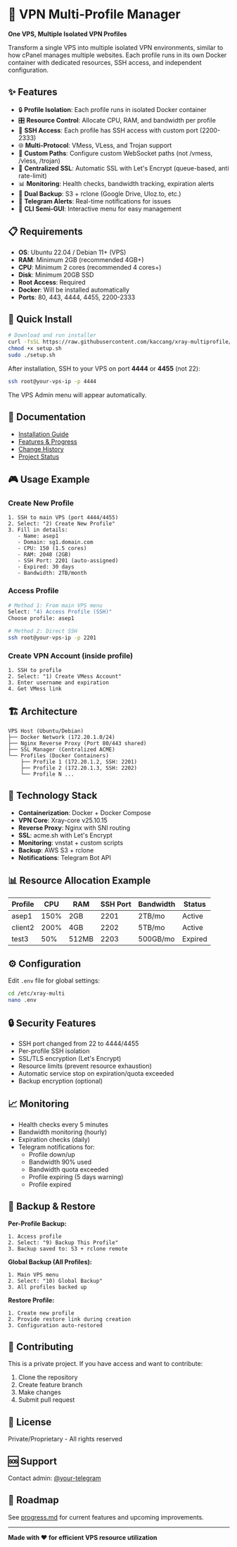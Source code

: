# 🚀 VPN Multi-Profile Manager

**One VPS, Multiple Isolated VPN Profiles**

Transform a single VPS into multiple isolated VPN environments, similar to how cPanel manages multiple websites. Each profile runs in its own Docker container with dedicated resources, SSH access, and independent configuration.

## ✨ Features

- 🔒 **Profile Isolation**: Each profile runs in isolated Docker container
- 🎛️ **Resource Control**: Allocate CPU, RAM, and bandwidth per profile
- 🔐 **SSH Access**: Each profile has SSH access with custom port (2200-2333)
- 🌐 **Multi-Protocol**: VMess, VLess, and Trojan support
- 🔄 **Custom Paths**: Configure custom WebSocket paths (not /vmess, /vless, /trojan)
- 🔐 **Centralized SSL**: Automatic SSL with Let's Encrypt (queue-based, anti rate-limit)
- 📊 **Monitoring**: Health checks, bandwidth tracking, expiration alerts
- 💾 **Dual Backup**: S3 + rclone (Google Drive, Uloz.to, etc.)
- 📱 **Telegram Alerts**: Real-time notifications for issues
- 🎨 **CLI Semi-GUI**: Interactive menu for easy management

## 📋 Requirements

- **OS**: Ubuntu 22.04 / Debian 11+ (VPS)
- **RAM**: Minimum 2GB (recommended 4GB+)
- **CPU**: Minimum 2 cores (recommended 4 cores+)
- **Disk**: Minimum 20GB SSD
- **Root Access**: Required
- **Docker**: Will be installed automatically
- **Ports**: 80, 443, 4444, 4455, 2200-2333

## 🚀 Quick Install

```bash
# Download and run installer
curl -fsSL https://raw.githubusercontent.com/kaccang/xray-multiprofile/main/setup.sh -o setup.sh
chmod +x setup.sh
sudo ./setup.sh
```

After installation, SSH to your VPS on port **4444** or **4455** (not 22):

```bash
ssh root@your-vps-ip -p 4444
```

The VPS Admin menu will appear automatically.

## 📖 Documentation

- [Installation Guide](docs/INSTALL.md)
- [Features & Progress](docs/progress.md)
- [Change History](docs/history.md)
- [Project Status](PROJECT_STATUS.md)

## 🎮 Usage Example

### Create New Profile

```
1. SSH to main VPS (port 4444/4455)
2. Select: "2) Create New Profile"
3. Fill in details:
   - Name: asep1
   - Domain: sg1.domain.com
   - CPU: 150 (1.5 cores)
   - RAM: 2048 (2GB)
   - SSH Port: 2201 (auto-assigned)
   - Expired: 30 days
   - Bandwidth: 2TB/month
```

### Access Profile

```bash
# Method 1: From main VPS menu
Select: "4) Access Profile (SSH)"
Choose profile: asep1

# Method 2: Direct SSH
ssh root@your-vps-ip -p 2201
```

### Create VPN Account (inside profile)

```
1. SSH to profile
2. Select: "1) Create VMess Account"
3. Enter username and expiration
4. Get VMess link
```

## 🏗️ Architecture

```
VPS Host (Ubuntu/Debian)
├── Docker Network (172.20.1.0/24)
├── Nginx Reverse Proxy (Port 80/443 shared)
├── SSL Manager (Centralized ACME)
└── Profiles (Docker Containers)
    ├── Profile 1 (172.20.1.2, SSH: 2201)
    ├── Profile 2 (172.20.1.3, SSH: 2202)
    └── Profile N ...
```

## 🔧 Technology Stack

- **Containerization**: Docker + Docker Compose
- **VPN Core**: Xray-core v25.10.15
- **Reverse Proxy**: Nginx with SNI routing
- **SSL**: acme.sh with Let's Encrypt
- **Monitoring**: vnstat + custom scripts
- **Backup**: AWS S3 + rclone
- **Notifications**: Telegram Bot API

## 📊 Resource Allocation Example

| Profile | CPU | RAM | SSH Port | Bandwidth | Status |
|---------|-----|-----|----------|-----------|--------|
| asep1 | 150% | 2GB | 2201 | 2TB/mo | Active |
| client2 | 200% | 4GB | 2202 | 5TB/mo | Active |
| test3 | 50% | 512MB | 2203 | 500GB/mo | Expired |

## ⚙️ Configuration

Edit `.env` file for global settings:

```bash
cd /etc/xray-multi
nano .env
```

## 🔒 Security Features

- SSH port changed from 22 to 4444/4455
- Per-profile SSH isolation
- SSL/TLS encryption (Let's Encrypt)
- Resource limits (prevent resource exhaustion)
- Automatic service stop on expiration/quota exceeded
- Backup encryption (optional)

## 📈 Monitoring

- Health checks every 5 minutes
- Bandwidth monitoring (hourly)
- Expiration checks (daily)
- Telegram notifications for:
  - Profile down/up
  - Bandwidth 90% used
  - Bandwidth quota exceeded
  - Profile expiring (5 days warning)
  - Profile expired

## 💾 Backup & Restore

**Per-Profile Backup:**
```
1. Access profile
2. Select: "9) Backup This Profile"
3. Backup saved to: S3 + rclone remote
```

**Global Backup (All Profiles):**
```
1. Main VPS menu
2. Select: "10) Global Backup"
3. All profiles backed up
```

**Restore Profile:**
```
1. Create new profile
2. Provide restore link during creation
3. Configuration auto-restored
```

## 🤝 Contributing

This is a private project. If you have access and want to contribute:

1. Clone the repository
2. Create feature branch
3. Make changes
4. Submit pull request

## 📝 License

Private/Proprietary - All rights reserved

## 🆘 Support

Contact admin: [@your-telegram](https://t.me/your-username)

## 🎯 Roadmap

See [progress.md](docs/progress.md) for current features and upcoming improvements.

---

**Made with ❤️ for efficient VPS resource utilization**
